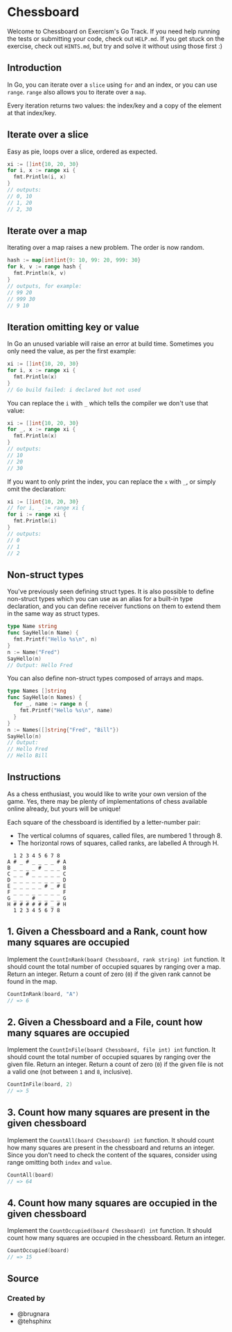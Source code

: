 # Chessboard

Welcome to Chessboard on Exercism's Go Track.
If you need help running the tests or submitting your code, check out `HELP.md`.
If you get stuck on the exercise, check out `HINTS.md`, but try and solve it without using those first :)

## Introduction

In Go, you can iterate over a `slice` using `for` and an index, or you can use `range`.
`range` also allows you to iterate over a `map`.

Every iteration returns two values: the index/key and a copy of the element at that index/key.

## Iterate over a slice

Easy as pie, loops over a slice, ordered as expected.

```go
xi := []int{10, 20, 30}
for i, x := range xi {
  fmt.Println(i, x)
}
// outputs:
// 0, 10
// 1, 20
// 2, 30
```

## Iterate over a map

Iterating over a map raises a new problem. The order is now random.

```go
hash := map[int]int{9: 10, 99: 20, 999: 30}
for k, v := range hash {
  fmt.Println(k, v)
}
// outputs, for example:
// 99 20
// 999 30
// 9 10
```

## Iteration omitting key or value

In Go an unused variable will raise an error at build time.
Sometimes you only need the value, as per the first example:

```go
xi := []int{10, 20, 30}
for i, x := range xi {
  fmt.Println(x)
}
// Go build failed: i declared but not used
```

You can replace the `i` with `_` which tells the compiler we don't use that value:

```go
xi := []int{10, 20, 30}
for _, x := range xi {
  fmt.Println(x)
}
// outputs:
// 10
// 20
// 30
```

If you want to only print the index, you can replace the `x` with `_`,
or simply omit the declaration:

```go
xi := []int{10, 20, 30}
// for i, _ := range xi {
for i := range xi {
  fmt.Println(i)
}
// outputs:
// 0
// 1
// 2
```

## Non-struct types

You've previously seen defining struct types.
It is also possible to define non-struct types which you can use as an alias for a built-in type declaration, and you can define receiver functions on them to extend them in the same way as struct types.

```go
type Name string
func SayHello(n Name) {
  fmt.Printf("Hello %s\n", n)
}
n := Name("Fred")
SayHello(n)
// Output: Hello Fred
```

You can also define non-struct types composed of arrays and maps.

```go
type Names []string
func SayHello(n Names) {
  for _, name := range n {
    fmt.Printf("Hello %s\n", name)
  }
}
n := Names([]string{"Fred", "Bill"})
SayHello(n)
// Output:
// Hello Fred
// Hello Bill
```

## Instructions

As a chess enthusiast, you would like to write your own version of the game. Yes, there may be plenty of implementations of chess available online already, but yours will be unique!

Each square of the chessboard is identified by a letter-number pair:
 - The vertical columns of squares, called files, are numbered 1 through 8.
 - The horizontal rows of squares, called ranks, are labelled A through H.

```
  1 2 3 4 5 6 7 8
A # _ # _ _ _ _ # A
B _ _ _ _ # _ _ _ B
C _ _ # _ _ _ _ _ C
D _ _ _ _ _ _ _ _ D
E _ _ _ _ _ # _ # E
F _ _ _ _ _ _ _ _ F
G _ _ _ # _ _ _ _ G
H # # # # # # _ # H
  1 2 3 4 5 6 7 8
```

## 1. Given a Chessboard and a Rank, count how many squares are occupied

Implement the `CountInRank(board Chessboard, rank string) int` function.
It should count the total number of occupied squares by ranging over a map. Return an integer.
Return a count of zero (`0`) if the given rank cannot be found in the map.

```go
CountInRank(board, "A")
// => 6
```

## 2. Given a Chessboard and a File, count how many squares are occupied

Implement the `CountInFile(board Chessboard, file int) int` function.
It should count the total number of occupied squares by ranging over the given file. Return an integer.
Return a count of zero (`0`) if the given file is not a valid one (not between `1` and `8`, inclusive).

```go
CountInFile(board, 2)
// => 5
```

## 3. Count how many squares are present in the given chessboard

Implement the `CountAll(board Chessboard) int` function.
It should count how many squares are present in the chessboard and returns
an integer. Since you don't need to check the content of the squares,
consider using range omitting both `index` and `value`.

```go
CountAll(board)
// => 64
```

## 4. Count how many squares are occupied in the given chessboard

Implement the `CountOccupied(board Chessboard) int` function.
It should count how many squares are occupied in the chessboard.
Return an integer.

```go
CountOccupied(board)
// => 15
```

## Source

### Created by

- @brugnara
- @tehsphinx
